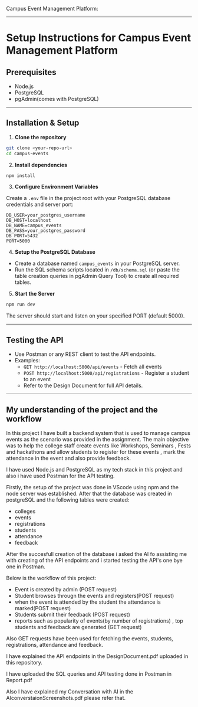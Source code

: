 Campus Event Management Platform:

***

# Setup Instructions for Campus Event Management Platform

## Prerequisites

- Node.js
- PostgreSQL
- pgAdmin(comes with PostgreSQL)

***

## Installation & Setup

1. **Clone the repository**

```bash
git clone <your-repo-url>
cd campus-events
```

2. **Install dependencies**

```bash
npm install
```

3. **Configure Environment Variables**

Create a `.env` file in the project root with your PostgreSQL database credentials and server port:

```env
DB_USER=your_postgres_username
DB_HOST=localhost
DB_NAME=campus_events
DB_PASS=your_postgres_password
DB_PORT=5432
PORT=5000
```

4. **Setup the PostgreSQL Database**

- Create a database named `campus_events` in your PostgreSQL server.
- Run the SQL schema scripts located in `/db/schema.sql` (or paste the table creation queries in pgAdmin Query Tool) to create all required tables.

5. **Start the Server**

```bash
npm run dev
```

The server should start and listen on your specified PORT (default 5000).

***

## Testing the API

- Use Postman or any REST client to test the API endpoints.
- Examples:  
  - `GET http://localhost:5000/api/events` - Fetch all events  
  - `POST http://localhost:5000/api/registrations` - Register a student to an event  
  - Refer to the Design Document for full API details.

***

## My understanding of the project and the workflow

In this project I have built a backend system that is used to manage campus events as the scenario was provided in the assignment.
The main objective was to help the college staff create events like Workshops, Seminars , Fests and hackathons and allow students to register for these events , mark the attendance in the event and also provide feedback.

I have used Node.js and PostgreSQL as my tech stack in this project and also i have used Postman for the API testing.

Firstly, the setup of the project was done in VScode using npm and the node server was established. After that the database was created in postgreSQL and the following tables were created:
- colleges
- events
- registrations
- students
- attendance
- feedback

After the succesfull creation of the database i asked the AI fo assisting me with creating of the API endpoints and i started testing the API's one bye one in Postman.

Below is the workflow of this project:
- Event is created by admin (POST request)
- Student browses througn the events and registers(POST request)
- when the event is attended by the student the attendance is marked(POST request)
- Students submit their feedback (POST request)
- reports such as popularity of events(by number of registrations) , top students and feedback are generated (GET request)

Also GET requests have been used for fetching the events, students, registrations, attendance and feedback.

I have explained the API endpoints in the DesignDocument.pdf uploaded in this repository.

I have uploaded the SQL queries and API testing done in Postman in Report.pdf

Also I have explained my Conversation with AI in the AIconverstaionScreenshots.pdf please refer that. 
